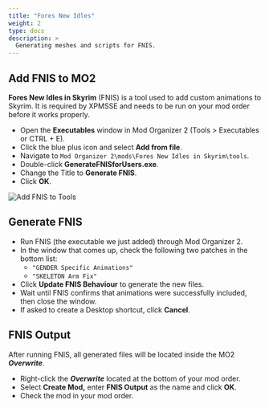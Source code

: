 ```yaml
---
title: "Fores New Idles"
weight: 2
type: docs
description: >
  Generating meshes and scripts for FNIS.
---
```


## Add FNIS to MO2

**Fores New Idles in Skyrim** (FNIS) is a tool used to add custom animations to Skyrim. It is required by XPMSSE and needs to be run on your mod order before it works properly.

* Open the **Executables** window in Mod Organizer 2 (Tools > Executables or CTRL + E).
* Click the blue plus icon and select **Add from file**.
* Navigate to `Mod Organizer 2\mods\Fores New Idles in Skyrim\tools`.
* Double-click **GenerateFNISforUsers.exe**.
* Change the Title to **Generate FNIS**.
* Click **OK**.

![Add FNIS to Tools](/Pictures/finalisation/add_fnis_to_tools.png)

## Generate FNIS

- Run FNIS (the executable we just added) through Mod Organizer 2.
- In the window that comes up, check the following two patches in the bottom list:
  - `"GENDER Specific Animations"`
  - `"SKELETON Arm Fix"`
- Click **Update FNIS Behaviour** to generate the new files.
- Wait until FNIS confirms that animations were successfully included, then close the window.
- If asked to create a Desktop shortcut, click **Cancel**.

## FNIS Output

After running FNIS, all generated files will be located inside the MO2 ***Overwrite***.

* Right-click the ***Overwrite*** located at the bottom of your mod order.
* Select **Create Mod,** enter **FNIS Output** as the name and click **OK**.
* Check the mod in your mod order.
